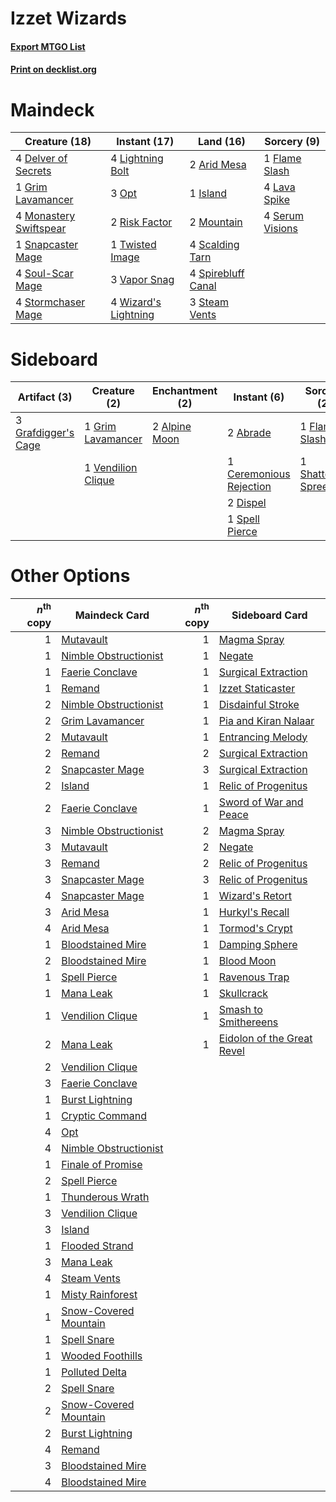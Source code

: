 # Izzet Wizards

#### [Export MTGO List](../collection/Izzet%20Wizards/Izzet%20Wizards.txt)
#### [Print on decklist.org](http://decklist.org/?deckmain=2%09Arid%20Mesa%0A4%09Delver%20of%20Secrets%0A1%09Flame%20Slash%0A1%09Grim%20Lavamancer%0A1%09Island%0A4%09Lava%20Spike%0A4%09Lightning%20Bolt%0A4%09Monastery%20Swiftspear%0A2%09Mountain%0A3%09Opt%0A2%09Risk%20Factor%0A4%09Scalding%20Tarn%0A4%09Serum%20Visions%0A1%09Snapcaster%20Mage%0A4%09Soul-Scar%20Mage%0A4%09Spirebluff%20Canal%0A3%09Steam%20Vents%0A4%09Stormchaser%20Mage%0A1%09Twisted%20Image%0A3%09Vapor%20Snag%0A4%09Wizard's%20Lightning&deckside=2%09Abrade%0A2%09Alpine%20Moon%0A1%09Ceremonious%20Rejection%0A2%09Dispel%0A1%09Flame%20Slash%0A3%09Grafdigger's%20Cage%0A1%09Grim%20Lavamancer%0A1%09Shattering%20Spree%0A1%09Spell%20Pierce%0A1%09Vendilion%20Clique)
# Maindeck

|                                          Creature (18)                                          |                                         Instant (17)                                          |                                          Land (16)                                          |                                       Sorcery (9)                                       |
|-------------------------------------------------------------------------------------------------|-----------------------------------------------------------------------------------------------|---------------------------------------------------------------------------------------------|-----------------------------------------------------------------------------------------|
|4 [Delver of Secrets](http://gatherer.wizards.com/Pages/Card/Details.aspx?multiverseid=226749)   |4 [Lightning Bolt](http://gatherer.wizards.com/Pages/Card/Details.aspx?multiverseid=806)       |2 [Arid Mesa](http://gatherer.wizards.com/Pages/Card/Details.aspx?multiverseid=405092)       |1 [Flame Slash](http://gatherer.wizards.com/Pages/Card/Details.aspx?multiverseid=416914) |
|1 [Grim Lavamancer](http://gatherer.wizards.com/Pages/Card/Details.aspx?multiverseid=430589)     |3 [Opt](http://gatherer.wizards.com/Pages/Card/Details.aspx?multiverseid=442948)               |1 [Island](http://gatherer.wizards.com/Pages/Card/Details.aspx?multiverseid=439857)          |4 [Lava Spike](http://gatherer.wizards.com/Pages/Card/Details.aspx?multiverseid=79084)   |
|4 [Monastery Swiftspear](http://gatherer.wizards.com/Pages/Card/Details.aspx?multiverseid=438706)|2 [Risk Factor](http://gatherer.wizards.com/Pages/Card/Details.aspx?multiverseid=452863)       |2 [Mountain](http://gatherer.wizards.com/Pages/Card/Details.aspx?multiverseid=439859)        |4 [Serum Visions](http://gatherer.wizards.com/Pages/Card/Details.aspx?multiverseid=50145)|
|1 [Snapcaster Mage](http://gatherer.wizards.com/Pages/Card/Details.aspx?multiverseid=227676)     |1 [Twisted Image](http://gatherer.wizards.com/Pages/Card/Details.aspx?multiverseid=442064)     |4 [Scalding Tarn](http://gatherer.wizards.com/Pages/Card/Details.aspx?multiverseid=405107)   |                                                                                         |
|4 [Soul-Scar Mage](http://gatherer.wizards.com/Pages/Card/Details.aspx?multiverseid=426850)      |3 [Vapor Snag](http://gatherer.wizards.com/Pages/Card/Details.aspx?multiverseid=249373)        |4 [Spirebluff Canal](http://gatherer.wizards.com/Pages/Card/Details.aspx?multiverseid=417822)|                                                                                         |
|4 [Stormchaser Mage](http://gatherer.wizards.com/Pages/Card/Details.aspx?multiverseid=407669)    |4 [Wizard's Lightning](http://gatherer.wizards.com/Pages/Card/Details.aspx?multiverseid=443040)|3 [Steam Vents](http://gatherer.wizards.com/Pages/Card/Details.aspx?multiverseid=405109)     |                                                                                         |


# Sideboard

|                                         Artifact (3)                                         |                                        Creature (2)                                         |                                    Enchantment (2)                                     |                                           Instant (6)                                            |                                         Sorcery (2)                                         |
|----------------------------------------------------------------------------------------------|---------------------------------------------------------------------------------------------|----------------------------------------------------------------------------------------|--------------------------------------------------------------------------------------------------|---------------------------------------------------------------------------------------------|
|3 [Grafdigger's Cage](http://gatherer.wizards.com/Pages/Card/Details.aspx?multiverseid=278452)|1 [Grim Lavamancer](http://gatherer.wizards.com/Pages/Card/Details.aspx?multiverseid=430589) |2 [Alpine Moon](http://gatherer.wizards.com/Pages/Card/Details.aspx?multiverseid=447264)|2 [Abrade](http://gatherer.wizards.com/Pages/Card/Details.aspx?multiverseid=430772)               |1 [Flame Slash](http://gatherer.wizards.com/Pages/Card/Details.aspx?multiverseid=416914)     |
|                                                                                              |1 [Vendilion Clique](http://gatherer.wizards.com/Pages/Card/Details.aspx?multiverseid=442065)|                                                                                        |1 [Ceremonious Rejection](http://gatherer.wizards.com/Pages/Card/Details.aspx?multiverseid=417613)|1 [Shattering Spree](http://gatherer.wizards.com/Pages/Card/Details.aspx?multiverseid=456224)|
|                                                                                              |                                                                                             |                                                                                        |2 [Dispel](http://gatherer.wizards.com/Pages/Card/Details.aspx?multiverseid=401858)               |                                                                                             |
|                                                                                              |                                                                                             |                                                                                        |1 [Spell Pierce](http://gatherer.wizards.com/Pages/Card/Details.aspx?multiverseid=425876)         |                                                                                             |


# Other Options

|*n*<sup>th</sup> copy|                                         Maindeck Card                                          |*n*<sup>th</sup> copy|                                           Sideboard Card                                            |
|--------------------:|------------------------------------------------------------------------------------------------|--------------------:|-----------------------------------------------------------------------------------------------------|
|                    1|[Mutavault](http://gatherer.wizards.com/Pages/Card/Details.aspx?multiverseid=370733)            |                    1|[Magma Spray](http://gatherer.wizards.com/Pages/Card/Details.aspx?multiverseid=426843)               |
|                    1|[Nimble Obstructionist](http://gatherer.wizards.com/Pages/Card/Details.aspx?multiverseid=430729)|                    1|[Negate](http://gatherer.wizards.com/Pages/Card/Details.aspx?multiverseid=423707)                    |
|                    1|[Faerie Conclave](http://gatherer.wizards.com/Pages/Card/Details.aspx?multiverseid=106531)      |                    1|[Surgical Extraction](http://gatherer.wizards.com/Pages/Card/Details.aspx?multiverseid=397706)       |
|                    1|[Remand](http://gatherer.wizards.com/Pages/Card/Details.aspx?multiverseid=380255)               |                    1|[Izzet Staticaster](http://gatherer.wizards.com/Pages/Card/Details.aspx?multiverseid=253638)         |
|                    2|[Nimble Obstructionist](http://gatherer.wizards.com/Pages/Card/Details.aspx?multiverseid=430729)|                    1|[Disdainful Stroke](http://gatherer.wizards.com/Pages/Card/Details.aspx?multiverseid=420705)         |
|                    2|[Grim Lavamancer](http://gatherer.wizards.com/Pages/Card/Details.aspx?multiverseid=430589)      |                    1|[Pia and Kiran Nalaar](http://gatherer.wizards.com/Pages/Card/Details.aspx?multiverseid=442783)      |
|                    2|[Mutavault](http://gatherer.wizards.com/Pages/Card/Details.aspx?multiverseid=370733)            |                    1|[Entrancing Melody](http://gatherer.wizards.com/Pages/Card/Details.aspx?multiverseid=435207)         |
|                    2|[Remand](http://gatherer.wizards.com/Pages/Card/Details.aspx?multiverseid=380255)               |                    2|[Surgical Extraction](http://gatherer.wizards.com/Pages/Card/Details.aspx?multiverseid=397706)       |
|                    2|[Snapcaster Mage](http://gatherer.wizards.com/Pages/Card/Details.aspx?multiverseid=227676)      |                    3|[Surgical Extraction](http://gatherer.wizards.com/Pages/Card/Details.aspx?multiverseid=397706)       |
|                    2|[Island](http://gatherer.wizards.com/Pages/Card/Details.aspx?multiverseid=439857)               |                    1|[Relic of Progenitus](http://gatherer.wizards.com/Pages/Card/Details.aspx?multiverseid=174824)       |
|                    2|[Faerie Conclave](http://gatherer.wizards.com/Pages/Card/Details.aspx?multiverseid=106531)      |                    1|[Sword of War and Peace](http://gatherer.wizards.com/Pages/Card/Details.aspx?multiverseid=425822)    |
|                    3|[Nimble Obstructionist](http://gatherer.wizards.com/Pages/Card/Details.aspx?multiverseid=430729)|                    2|[Magma Spray](http://gatherer.wizards.com/Pages/Card/Details.aspx?multiverseid=426843)               |
|                    3|[Mutavault](http://gatherer.wizards.com/Pages/Card/Details.aspx?multiverseid=370733)            |                    2|[Negate](http://gatherer.wizards.com/Pages/Card/Details.aspx?multiverseid=423707)                    |
|                    3|[Remand](http://gatherer.wizards.com/Pages/Card/Details.aspx?multiverseid=380255)               |                    2|[Relic of Progenitus](http://gatherer.wizards.com/Pages/Card/Details.aspx?multiverseid=174824)       |
|                    3|[Snapcaster Mage](http://gatherer.wizards.com/Pages/Card/Details.aspx?multiverseid=227676)      |                    3|[Relic of Progenitus](http://gatherer.wizards.com/Pages/Card/Details.aspx?multiverseid=174824)       |
|                    4|[Snapcaster Mage](http://gatherer.wizards.com/Pages/Card/Details.aspx?multiverseid=227676)      |                    1|[Wizard's Retort](http://gatherer.wizards.com/Pages/Card/Details.aspx?multiverseid=442963)           |
|                    3|[Arid Mesa](http://gatherer.wizards.com/Pages/Card/Details.aspx?multiverseid=405092)            |                    1|[Hurkyl's Recall](http://gatherer.wizards.com/Pages/Card/Details.aspx?multiverseid=135260)           |
|                    4|[Arid Mesa](http://gatherer.wizards.com/Pages/Card/Details.aspx?multiverseid=405092)            |                    1|[Tormod's Crypt](http://gatherer.wizards.com/Pages/Card/Details.aspx?multiverseid=389723)            |
|                    1|[Bloodstained Mire](http://gatherer.wizards.com/Pages/Card/Details.aspx?multiverseid=405094)    |                    1|[Damping Sphere](http://gatherer.wizards.com/Pages/Card/Details.aspx?multiverseid=443101)            |
|                    2|[Bloodstained Mire](http://gatherer.wizards.com/Pages/Card/Details.aspx?multiverseid=405094)    |                    1|[Blood Moon](http://gatherer.wizards.com/Pages/Card/Details.aspx?multiverseid=45386)                 |
|                    1|[Spell Pierce](http://gatherer.wizards.com/Pages/Card/Details.aspx?multiverseid=425876)         |                    1|[Ravenous Trap](http://gatherer.wizards.com/Pages/Card/Details.aspx?multiverseid=197537)             |
|                    1|[Mana Leak](http://gatherer.wizards.com/Pages/Card/Details.aspx?multiverseid=45242)             |                    1|[Skullcrack](http://gatherer.wizards.com/Pages/Card/Details.aspx?multiverseid=366238)                |
|                    1|[Vendilion Clique](http://gatherer.wizards.com/Pages/Card/Details.aspx?multiverseid=442065)     |                    1|[Smash to Smithereens](http://gatherer.wizards.com/Pages/Card/Details.aspx?multiverseid=397795)      |
|                    2|[Mana Leak](http://gatherer.wizards.com/Pages/Card/Details.aspx?multiverseid=45242)             |                    1|[Eidolon of the Great Revel](http://gatherer.wizards.com/Pages/Card/Details.aspx?multiverseid=442117)|
|                    2|[Vendilion Clique](http://gatherer.wizards.com/Pages/Card/Details.aspx?multiverseid=442065)     |                     |                                                                                                     |
|                    3|[Faerie Conclave](http://gatherer.wizards.com/Pages/Card/Details.aspx?multiverseid=106531)      |                     |                                                                                                     |
|                    1|[Burst Lightning](http://gatherer.wizards.com/Pages/Card/Details.aspx?multiverseid=397662)      |                     |                                                                                                     |
|                    1|[Cryptic Command](http://gatherer.wizards.com/Pages/Card/Details.aspx?multiverseid=438614)      |                     |                                                                                                     |
|                    4|[Opt](http://gatherer.wizards.com/Pages/Card/Details.aspx?multiverseid=442948)                  |                     |                                                                                                     |
|                    4|[Nimble Obstructionist](http://gatherer.wizards.com/Pages/Card/Details.aspx?multiverseid=430729)|                     |                                                                                                     |
|                    1|[Finale of Promise](http://gatherer.wizards.com/Pages/Card/Details.aspx?multiverseid=461054)    |                     |                                                                                                     |
|                    2|[Spell Pierce](http://gatherer.wizards.com/Pages/Card/Details.aspx?multiverseid=425876)         |                     |                                                                                                     |
|                    1|[Thunderous Wrath](http://gatherer.wizards.com/Pages/Card/Details.aspx?multiverseid=239985)     |                     |                                                                                                     |
|                    3|[Vendilion Clique](http://gatherer.wizards.com/Pages/Card/Details.aspx?multiverseid=442065)     |                     |                                                                                                     |
|                    3|[Island](http://gatherer.wizards.com/Pages/Card/Details.aspx?multiverseid=439857)               |                     |                                                                                                     |
|                    1|[Flooded Strand](http://gatherer.wizards.com/Pages/Card/Details.aspx?multiverseid=405098)       |                     |                                                                                                     |
|                    3|[Mana Leak](http://gatherer.wizards.com/Pages/Card/Details.aspx?multiverseid=45242)             |                     |                                                                                                     |
|                    4|[Steam Vents](http://gatherer.wizards.com/Pages/Card/Details.aspx?multiverseid=405109)          |                     |                                                                                                     |
|                    1|[Misty Rainforest](http://gatherer.wizards.com/Pages/Card/Details.aspx?multiverseid=405102)     |                     |                                                                                                     |
|                    1|[Snow-Covered Mountain](http://gatherer.wizards.com/Pages/Card/Details.aspx?multiverseid=121233)|                     |                                                                                                     |
|                    1|[Spell Snare](http://gatherer.wizards.com/Pages/Card/Details.aspx?multiverseid=446100)          |                     |                                                                                                     |
|                    1|[Wooded Foothills](http://gatherer.wizards.com/Pages/Card/Details.aspx?multiverseid=405116)     |                     |                                                                                                     |
|                    1|[Polluted Delta](http://gatherer.wizards.com/Pages/Card/Details.aspx?multiverseid=405104)       |                     |                                                                                                     |
|                    2|[Spell Snare](http://gatherer.wizards.com/Pages/Card/Details.aspx?multiverseid=446100)          |                     |                                                                                                     |
|                    2|[Snow-Covered Mountain](http://gatherer.wizards.com/Pages/Card/Details.aspx?multiverseid=121233)|                     |                                                                                                     |
|                    2|[Burst Lightning](http://gatherer.wizards.com/Pages/Card/Details.aspx?multiverseid=397662)      |                     |                                                                                                     |
|                    4|[Remand](http://gatherer.wizards.com/Pages/Card/Details.aspx?multiverseid=380255)               |                     |                                                                                                     |
|                    3|[Bloodstained Mire](http://gatherer.wizards.com/Pages/Card/Details.aspx?multiverseid=405094)    |                     |                                                                                                     |
|                    4|[Bloodstained Mire](http://gatherer.wizards.com/Pages/Card/Details.aspx?multiverseid=405094)    |                     |                                                                                                     |

